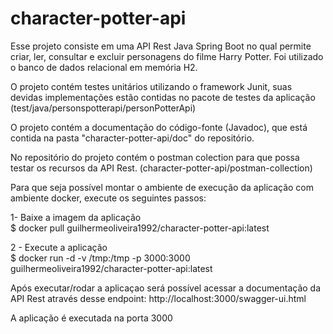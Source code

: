 # character-potter-api

Esse projeto consiste em uma API Rest Java Spring Boot no qual permite criar, ler, consultar e excluir personagens do filme Harry Potter. Foi utilizado o banco de dados relacional em memória H2.

O projeto contém testes unitários utilizando o framework Junit, suas devidas implementações estão contidas no pacote de testes da aplicação (test/java/personspotterapi/personPotterApi)

O projeto contém a documentação do código-fonte (Javadoc), que está contida na pasta "character-potter-api/doc" do repositório.

No repositório do projeto contém o postman colection para que possa testar os recursos da API Rest. (character-potter-api/postman-collection)

Para que seja possível montar o ambiente de execução da aplicação com ambiente docker, execute os seguintes passos:

1- Baixe a imagem da aplicação <br/>
$ docker pull guilhermeoliveira1992/character-potter-api:latest

2 - Execute a aplicação <br/>
$ docker run -d -v /tmp:/tmp -p 3000:3000 guilhermeoliveira1992/character-potter-api:latest

Após executar/rodar a aplicaçao será possível acessar a documentação da API Rest através desse endpoint: http://localhost:3000/swagger-ui.html

A aplicação é executada na porta 3000
